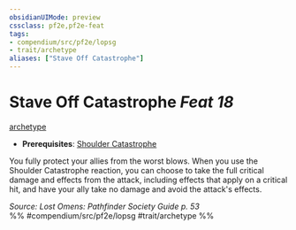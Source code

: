 ```yaml
---
obsidianUIMode: preview
cssclass: pf2e,pf2e-feat
tags:
- compendium/src/pf2e/lopsg
- trait/archetype
aliases: ["Stave Off Catastrophe"]
---
```

# Stave Off Catastrophe  *Feat 18*  
[archetype](/rules/traits/archetype.md)  

- **Prerequisites**: [Shoulder Catastrophe](/compendium/feats/shoulder-catastrophe-locg.md)

You fully protect your allies from the worst blows. When you use the Shoulder Catastrophe reaction, you can choose to take the full critical damage and effects from the attack, including effects that apply on a critical hit, and have your ally take no damage and avoid the attack's effects.

*Source: Lost Omens: Pathfinder Society Guide p. 53*  
%% #compendium/src/pf2e/lopsg #trait/archetype %%